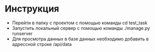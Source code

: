 # Инструкция
* Перейти в папку с проектом с помощью команды cd test_task
* Запустить локальный сервер с помощью команды  ./manage.py runserver 
* Для просмотра данных в базе данных необходимо добавить в адрессной строке /api/data
